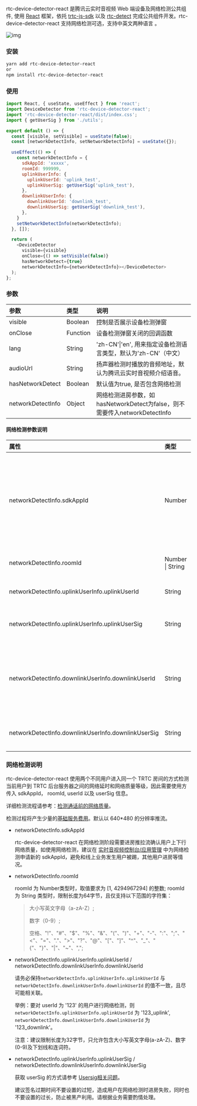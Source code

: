 rtc-device-detector-react 是腾讯云实时音视频 Web 端设备及网络检测公共组件, 使用 [React](https://react.docschina.org/) 框架，依托 [trtc-js-sdk](https://www.npmjs.com/package/trtc-js-sdk) 以及 [rtc-detect](https://www.npmjs.com/package/rtc-detect) 完成公共组件开发。rtc-device-detector-react 支持网络检测可选，支持中英文两种语言 。

![img](https://sdk-web-1252463788.cos.ap-hongkong.myqcloud.com/trtc/webrtc/assets/rtc-device-detector.jpeg)

### 安装

```bash
yarn add rtc-device-detector-react
or
npm install rtc-device-detector-react
```

### 使用

```javascript
import React, { useState, useEffect } from 'react';
import DeviceDetector from 'rtc-device-detector-react';
import 'rtc-device-detector-react/dist/index.css';
import { getUserSig } from './utils';

export default () => {
  const [visible, setVisible] = useState(false);
  const [networkDetectInfo, setNetworkDetectInfo] = useState({});

  useEffect(() => {
    const networkDetectInfo = {
      sdkAppId: 'xxxxx',
      roomId: 999999,
      uplinkUserInfo: {
        uplinkUserId: 'uplink_test',
        uplinkUserSig: getUserSig('uplink_test'),
      },
      downlinkUserInfo: {
        downlinkUserId: 'downlink_test',
        downlinkUserSig: getUserSig('downlink_test'),
      },
    }
    setNetworkDetectInfo(networkDetectInfo);
  }, []);

  return (
    <DeviceDetector
      visible={visible}
      onClose={() => setVisible(false)}
      hasNetworkDetect={true}
      networkDetectInfo={networkDetectInfo}></DeviceDetector>
  );
};
```

### 参数

| 参数              | 类型     | 说明                                                         |
| :---------------- | :------- | :----------------------------------------------------------- |
| visible           | Boolean  | 控制是否展示设备检测弹窗                                     |
| onClose           | Function | 设备检测弹窗关闭的回调函数                                   |
| lang              | String   | 'zh-CN'\|'en', 用来指定设备检测语言类型，默认为'zh-CN'（中文） |
| audioUrl          | String   | 扬声器检测时播放的音频地址，默认为腾讯云实时音视频介绍语音。 |
| hasNetworkDetect  | Boolean  | 默认值为true, 是否包含网络检测                               |
| networkDetectInfo | Object   | 网络检测进房参数，如hasNetworkDetect为false，则不需要传入networkDetectInfo |

#### 网络检测参数说明

| 属性                                               | 类型             | 说明                                                         |
| :------------------------------------------------- | :--------------- | :----------------------------------------------------------- |
| networkDetectInfo.sdkAppId                         | Number           | 设备及网络检测 sdkAppId ，涉及进房推流，建议申请单独的 sdkAppId 用于设备及网络检测 |
| networkDetectInfo.roomId                           | Number \| String | 网络检测进房房间号                                           |
| networkDetectInfo.uplinkUserInfo.uplinkUserId      | String           | 设备及网络检测上行 useId                                     |
| networkDetectInfo.uplinkUserInfo.uplinkUserSig     | String           | 设备及网络检测上行 userSig                                   |
| networkDetectInfo.downlinkUserInfo.downlinkUserId  | String           | 设备及网络检测下行 userId，注意务必与上行 userId 不相同      |
| networkDetectInfo.downlinkUserInfo.downlinkUserSig | String           | 设备及网络检测下行 userSig                                   |

### 网络检测说明

rtc-device-detector-react 使用两个不同用户进入同一个 TRTC 房间的方式检测当前用户到 TRTC 后台服务器之间的网络延时和网络质量等级，因此需要使用方传入 sdkAppId， roomId, userId 以及 userSig 信息。

详细检测流程请参考：[检测通话前的网络质量](https://web.sdk.qcloud.com/trtc/webrtc/doc/zh-cn/tutorial-24-advanced-network-quality.html)。

检测过程将产生少量的[基础服务费用](https://cloud.tencent.com/document/product/647/17157#.E5.9F.BA.E7.A1.80.E6.9C.8D.E5.8A.A1)。默认以 640*480 的分辨率推流。

+ networkDetectInfo.sdkAppId

  rtc-device-detector-react 在网络检测阶段需要进房推拉流确认用户上下行网络质量，如使用网络检测，建议在 [实时音视频控制台/应用管理](https://console.cloud.tencent.com/trtc/app) 中为网络检测申请新的 sdkAppId，避免和线上业务发生用户被踢，其他用户进房等情况。

  

+ networkDetectInfo.roomId

  roomId 为 Number类型时，取值要求为 [1, 4294967294] 的整数;
  roomId 为 String 类型时，限制长度为64字节，且仅支持以下范围的字符集：

  > 大小写英文字母（a-zA-Z）;
  >
  > 数字（0-9）; 
  >
  > 空格、"!"、"#"、"$"、"%"、"&"、"("、")"、"+"、"-"、":"、";"、"<"、"="、"."、">"、"?"、"@"、"["、"]"、"^"、"_"、" {"、"}"、"|"、"~"、",";



+ networkDetectInfo.uplinkUserInfo.uplinkUserId / networkDetectInfo.downlinkUserInfo.downlinkUserId

  请务必保持`networkDetectInfo.uplinkUserInfo.uplinkUserId` 与 `networkDetectInfo.downlinkUserInfo.downlinkUserId` 的值不一致，且尽可能相关联。 

  举例：要对 userId 为 '123' 的用户进行网络检测，则 `networkDetectInfo.uplinkUserInfo.uplinkUserId` 为 '123_uplink', `networkDetectInfo.downlinkUserInfo.downlinkUserId` 为 '123_downlink'。 

  注意：建议限制长度为32字节，只允许包含大小写英文字母(a-zA-Z)、数字(0-9)及下划线和连词符。



+ networkDetectInfo.uplinkUserInfo.uplinkUserSig / networkDetectInfo.downlinkUserInfo.downlinkUserSig

  获取 userSig 的方式请参考 [Usersig相关问题](https://cloud.tencent.com/document/product/647/17275#Server)。

  建议签名过期时间不要设置的过短，造成用户在网络检测时进房失败，同时也不要设置的过长，防止被黑产利用。请根据业务需要酌情处理。
